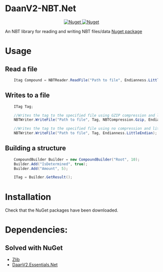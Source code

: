 # DaanV2-NBT.Net

<p align="center">
  <a href="https://www.nuget.org/packages/DaanV2.UUID.Net/">
    <img alt="Nuget" src="https://img.shields.io/nuget/v/DaanV2.UUID.Net?style=for-the-badge">
    <img alt="Nuget" src="https://img.shields.io/nuget/dt/DaanV2.UUID.Net?style=for-the-badge">
  </a>
</p>

An NBT library for reading and writing NBT files/data [Nuget package](https://www.nuget.org/packages/DaanV2.UUID.Net/)

# Usage

## Read a file

```cs
    Itag Compound = NBTReader.ReadFile("Path to file", Endianness.LittleEndian, NBTCompression.Auto);
```

## Writes to a file

```cs
    ITag Tag;

    //Writes the tag to the specified file using GZIP compression and little-endian methods
    NBTWriter.WriteFile("Path to file", Tag, NBTCompression.Gzip, Endianness.LittleEndian);

    //Writes the tag to the specified file using no compression and little-endian methods
    NBTWriter.WriteFile("Path to file", Tag, Endianness.LittleEndian);
```

## Building a structure

```cs
    CompoundBuilder Builder = new CompoundBuilder("Root", 10);
    Builder.Add("IsDetermined", true);
    Builder.Add("Amount", 5);

    ITag = Builder.GetResult();
```

# Installation

Check that the NuGet packages have been downloaded.

# Dependencies:

## Solved with NuGet

- [Zlib](https://github.com/cinderblocks/zlib.net)
- [DaanV2.Essentials.Net](https://github.com/DaanV2/DaanV2.Essentials.Net)

